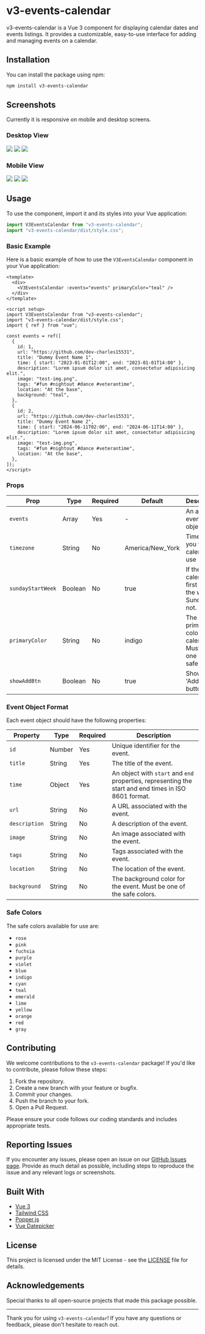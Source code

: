 # v3-events-calendar

v3-events-calendar is a Vue 3 component for displaying calendar dates and events listings. It provides a customizable, easy-to-use interface for adding and managing events on a calendar.

## Installation

You can install the package using npm:

```bash
npm install v3-events-calendar
```

## Screenshots

Currently it is responsive on mobile and desktop screens.

### Desktop View

![](https://github.com/dev-charles15531/v3-events-calendar/blob/main/public/ss1.png)
![](https://github.com/dev-charles15531/v3-events-calendar/blob/main/public/ss2.png)
![](https://github.com/dev-charles15531/v3-events-calendar/blob/main/public/ss3.png)

### Mobile View

![](https://github.com/dev-charles15531/v3-events-calendar/blob/main/public/ss4.png)
![](https://github.com/dev-charles15531/v3-events-calendar/blob/main/public/ss5.png)
![](https://github.com/dev-charles15531/v3-events-calendar/blob/main/public/ss6.png)

## Usage

To use the component, import it and its styles into your Vue application:

```javascript
import V3EventsCalendar from "v3-events-calendar";
import "v3-events-calendar/dist/style.css";
```

### Basic Example

Here is a basic example of how to use the `V3EventsCalendar` component in your Vue application:

```vue
<template>
  <div>
    <V3EventsCalendar :events="events" primaryColor="teal" />
  </div>
</template>

<script setup>
import V3EventsCalendar from "v3-events-calendar";
import "v3-events-calendar/dist/style.css";
import { ref } from "vue";

const events = ref([
  {
    id: 1,
    url: "https://github.com/dev-charles15531",
    title: "Dummy Event Name 1",
    time: { start: "2023-01-01T12:00", end: "2023-01-01T14:00" },
    description: "Lorem ipsum dolor sit amet, consectetur adipisicing elit.",
    image: "test-img.png",
    tags: "#fun #nightout #dance #veterantime",
    location: "At the base",
    background: "teal",
  },
  {
    id: 2,
    url: "https://github.com/dev-charles15531",
    title: "Dummy Event Name 2",
    time: { start: "2024-06-11T02:00", end: "2024-06-11T14:00" },
    description: "Lorem ipsum dolor sit amet, consectetur adipisicing elit.",
    image: "test-img.png",
    tags: "#fun #nightout #dance #veterantime",
    location: "At the base",
  },
]);
</script>
```

### Props

| Prop              | Type    | Required | Default          | Description                                                        |
| --------------    | ------- | -------- | ---------------- | ------------------------------------------------------------------ |
| `events`          | Array   | Yes      | -                | An array of event objects.                                         |
| `timezone`        | String  | No       | America/New_York | Timezone you want calendar to use                                  |
| `sundayStartWeek` | Boolean | No       | true             | If the calendar's first day of the week is Sunday or not.          |
| `primaryColor`    | String  | No       | indigo           | The primary color of the calendar. Must be one of the safe colors. |
| `showAddBtn`      | Boolean | No       | true             | Show the 'Add event' button                                        |

### Event Object Format

Each event object should have the following properties:

| Property      | Type   | Required | Description                                                                                           |
| ------------- | ------ | -------- | ----------------------------------------------------------------------------------------------------- |
| `id`          | Number | Yes      | Unique identifier for the event.                                                                      |
| `title`       | String | Yes      | The title of the event.                                                                               |
| `time`        | Object | Yes      | An object with `start` and `end` properties, representing the start and end times in ISO 8601 format. |
| `url`         | String | No       | A URL associated with the event.                                                                      |
| `description` | String | No       | A description of the event.                                                                           |
| `image`       | String | No       | An image associated with the event.                                                                   |
| `tags`        | String | No       | Tags associated with the event.                                                                       |
| `location`    | String | No       | The location of the event.                                                                            |
| `background`  | String | No       | The background color for the event. Must be one of the safe colors.                                   |

### Safe Colors

The safe colors available for use are:

- `rose`
- `pink`
- `fuchsia`
- `purple`
- `violet`
- `blue`
- `indigo`
- `cyan`
- `teal`
- `emerald`
- `lime`
- `yellow`
- `orange`
- `red`
- `gray`

## Contributing

We welcome contributions to the `v3-events-calendar` package! If you'd like to contribute, please follow these steps:

1. Fork the repository.
2. Create a new branch with your feature or bugfix.
3. Commit your changes.
4. Push the branch to your fork.
5. Open a Pull Request.

Please ensure your code follows our coding standards and includes appropriate tests.

## Reporting Issues

If you encounter any issues, please open an issue on our [GitHub Issues page](https://github.com/dev-charles15531/v3-events-calendar/issues). Provide as much detail as possible, including steps to reproduce the issue and any relevant logs or screenshots.

## Built With

- [Vue 3](https://vuejs.org/)
- [Tailwind CSS](https://tailwindcss.com/)
- [Popper.js](https://popper.js.org/)
- [Vue Datepicker](https://vue3datepicker.com/)

## License

This project is licensed under the MIT License - see the [LICENSE](LICENSE) file for details.

## Acknowledgements

Special thanks to all open-source projects that made this package possible.

---

Thank you for using `v3-events-calendar`! If you have any questions or feedback, please don't hesitate to reach out.
